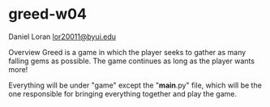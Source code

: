 # greed-w04

Daniel Loran
lor20011@byui.edu

Overview
Greed is a game in which the player seeks to gather as many falling gems as possible. The game continues as long as the player wants more!

Everything will be under "game" except the "__main__.py" file, which will be the one responsible for bringing everything together and play the game.

